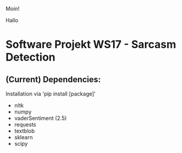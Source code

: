 Moin!

Hallo

# Software Projekt WS17 - Sarcasm Detection


## (Current) Dependencies:

Installation via 'pip install [package]'

- nltk
- numpy
- vaderSentiment (2.5)
- requests
- textblob
- sklearn
- scipy
